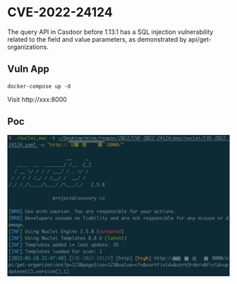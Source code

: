 # CVE-2022-24124

The query API in Casdoor before 1.13.1 has a SQL injection vulnerability related to the field and value parameters, as demonstrated by api/get-organizations.

## Vuln App

```
docker-compose up -d
```

Visit http://xxx:8000

## Poc

[](../poc/nuclei/CVE-2022-24124.yaml)

![](1.png)
